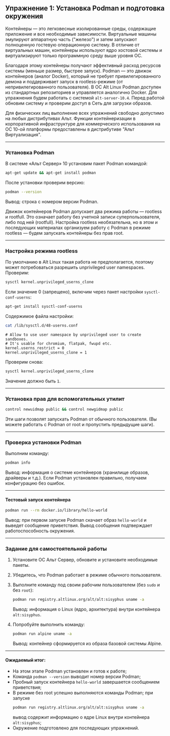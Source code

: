 ## Упражнение 1: Установка Podman и подготовка окружения

Контейнеры — это легковесные изолированные среды, содержащие приложение и все необходимые зависимости. Виртуальные машины эмулируют аппаратную часть ("железо") и затем запускают полноценную гостевую операционную систему. В отличие от виртуальных машин, контейнеры используют ядро хостовой системы и виртуализируют только программную среду выше уровня ОС.

Благодаря этому контейнеры получают эффективный расход ресурсов системы (меньше размер, быстрее запуск). Podman — это движок контейнеров (аналог Docker), который не требует привилегированного демона и поддерживает запуск в rootless-режиме (от непривилегированного пользователя).
В ОС Alt Linux Podman доступен из стандартных репозиториев и управляется аналогично Docker. Для упражнения будем работать с системой `alt-server-10.4`. Перед работой обновим систему и проверим доступ в Сеть для загрузки образов.

Для физических лиц выполнение всех упражнений свободно допустимо на любых дистрибутивах Альт. Функции контейнеризации в корпоративной инфраструктуре для коммерческого использования на ОС 10-ой платформы предоставлены в дистрибутиве "Альт Виртуализация".

---

### Установка Podman

В системе «Альт Сервер» 10 установим пакет Podman командой:

```bash
apt-get update && apt-get install podman
```

После установки проверим версию:

```bash
podman --version
```

Вывод: строка с номером версии Podman.

Движок контейнеров Podman допускает два режима работы — rootless и rootfull. Это означает работу без учетной записи суперпользователя, либо под ней (rootfull). Настройка rootless необязательна, но в этом и последующих материалах организуем работу с Podman в режиме rootless — будем запускать контейнеры без прав root.

---

### Настройка режима rootless

По умолчанию в Alt Linux такая работа не предполагается, поэтому может потребоваться разрешить unprivileged user namespaces. Проверим:

```bash
sysctl kernel.unprivileged_userns_clone
```

Если значение 0 (запрещено), включим через пакет настройки `sysctl-conf-userns`:

```bash
apt-get install sysctl-conf-userns
```

Содержимое файла настройки:
```bash
cat /lib/sysctl.d/48-userns.conf
```

```plaintext
# Allow to use user namespace by unprivileged user to create sandboxes.
# It's usable for chromium, flatpak, fwupd etc.
kernel.userns_restrict = 0
kernel.unprivileged_userns_clone = 1
```

Проверим снова:

```bash
sysctl kernel.unprivileged_userns_clone
```

Значение должно быть `1`.

---

### Установка прав для вспомогательных утилит

```bash
control newuidmap public && control newgidmap public
```

Эти шаги позволят запускать Podman от обычного пользователя. (Вы можете работать с Podman от root и пропустить предыдущие шаги).

---

### Проверка установки Podman

Выполним команду:

```bash
podman info
```

Вывод: информация о системе контейнеров (хранилище образов, драйверы и т.д.). Если Podman установлен правильно, получаем конфигурацию без ошибок.

---

#### Тестовый запуск контейнера

```bash
podman run --rm docker.io/library/hello-world
```

Вывод: при первом запуске Podman скачает образ `hello-world` и выведет сообщение приветствия. Вывод сообщения подтверждает работоспособность окружения.

---

### Задание для самостоятельной работы

1. Установите ОС Альт Сервер, обновите и установите необходимые пакеты.
2. Убедитесь, что Podman работает в режиме обычного пользователя.
3. Выполните команду под своим рабочим пользователем (без `sudo` и без `root`):

   ```bash
   podman run registry.altlinux.org/alt/alt:sisyphus uname -a
   ```

   Вывод: информация о Linux (ядро, архитектура) внутри контейнера `alt:sisyphus`.

4. Попробуйте выполнить команду:

   ```bash
   podman run alpine uname -a
   ```

   Вывод: контейнер сформируется из образа базовой системы Alpine.

---

#### Ожидаемый итог:
- На этом этапе Podman установлен и готов к работе;
- Команда `podman --version` выводит номер версии Podman;
- Пробный запуск контейнера `hello-world` завершается сообщением приветствия;
- В режиме без root успешно выполняются команды Podman; при запуске
  ```bash
  podman run registry.altlinux.org/alt/alt:sisyphus uname -a
  ```
  вывод содержит информацию о ядре Linux внутри контейнера `alt:sisyphus`;
- Окружение подготовлено для последующих упражнений.

